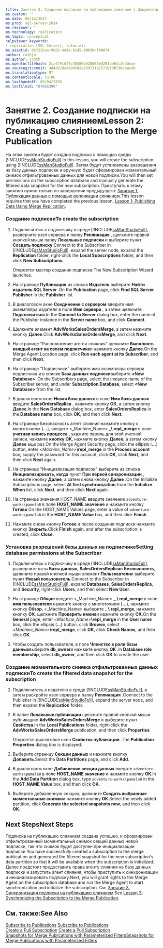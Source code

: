 ```yaml
---
title: Занятие 2. Создание подписки на публикацию слиянием | Документация Майкрософт
ms.custom: ''
ms.date: 06/13/2017
ms.prod: sql-server-2014
ms.reviewer: ''
ms.technology: replication
ms.topic: conceptual
helpviewer_keywords:
- replication [SQL Server], tutorials
ms.assetid: 06722baa-9065-443e-b1d5-99036cf89074
author: rothja
ms.author: jroth
ms.openlocfilehash: 2ca4f9cdf9c40d80b428d65b4201be61c2ea3eae
ms.sourcegitcommit: ad4d92dce894592a259721a1571b1d8736abacdb
ms.translationtype: MT
ms.contentlocale: ru-RU
ms.lasthandoff: 08/04/2020
ms.locfileid: "87665290"
---
```

# <a name="lesson-2-creating-a-subscription-to-the-merge-publication"></a><span data-ttu-id="ce646-102">Занятие 2. Создание подписки на публикацию слиянием</span><span class="sxs-lookup"><span data-stu-id="ce646-102">Lesson 2: Creating a Subscription to the Merge Publication</span></span>
  <span data-ttu-id="ce646-103">На этом занятии будет создана подписка с помощью среды [!INCLUDE[ssManStudioFull](../../includes/ssmanstudiofull-md.md)].</span><span class="sxs-lookup"><span data-stu-id="ce646-103">In this lesson, you will create the subscription using [!INCLUDE[ssManStudioFull](../../includes/ssmanstudiofull-md.md)].</span></span> <span data-ttu-id="ce646-104">Затем будут установлены разрешения на базу данных подписки и вручную будет сформирован моментальный снимок отфильтрованных данных для новой подписки.</span><span class="sxs-lookup"><span data-stu-id="ce646-104">You will then set permissions on the subscription database and manually generate the filtered data snapshot for the new subscription.</span></span> <span data-ttu-id="ce646-105">Приступать к этому занятию нужно только по завершении предыдущего: [Занятие 1. Публикация данных с помощью репликации слиянием](lesson-1-publishing-data-using-merge-replication.md).</span><span class="sxs-lookup"><span data-stu-id="ce646-105">This lesson requires that you have completed the previous lesson, [Lesson 1: Publishing Data Using Merge Replication](lesson-1-publishing-data-using-merge-replication.md).</span></span>  
  
### <a name="to-create-the-subscription"></a><span data-ttu-id="ce646-106">Создание подписки</span><span class="sxs-lookup"><span data-stu-id="ce646-106">To create the subscription</span></span>  
  
1.  <span data-ttu-id="ce646-107">Подключитесь к подписчику в среде [!INCLUDE[ssManStudioFull](../../includes/ssmanstudiofull-md.md)], разверните узел сервера и папку **Репликация** , щелкните правой кнопкой мыши папку **Локальные подписки** и выберите пункт **Создать подписку**.</span><span class="sxs-lookup"><span data-stu-id="ce646-107">Connect to the Subscriber in [!INCLUDE[ssManStudioFull](../../includes/ssmanstudiofull-md.md)], expand the server node, expand the **Replication** folder, right-click the **Local Subscriptions** folder, and then click **New Subscriptions**.</span></span>  
  
     <span data-ttu-id="ce646-108">Откроется мастер создания подписки.</span><span class="sxs-lookup"><span data-stu-id="ce646-108">The New Subscription Wizard launches.</span></span>  
  
2.  <span data-ttu-id="ce646-109">На странице **Публикация** из списка **Издатель** выберите **Найти издатель SQL Server** .</span><span class="sxs-lookup"><span data-stu-id="ce646-109">On the **Publication** page, click **Find SQL Server Publisher** in the **Publisher** list.</span></span>  
  
3.  <span data-ttu-id="ce646-110">В диалоговом окне **Соединение с сервером** введите имя экземпляра издателя в поле **Имя сервера** , а затем щелкните **Подключиться**.</span><span class="sxs-lookup"><span data-stu-id="ce646-110">In the **Connect to Server** dialog box, enter the name of the Publisher instance in the **Server name** box, and click **Connect**.</span></span>  
  
4.  <span data-ttu-id="ce646-111">Щелкните элемент **AdvWorksSalesOrdersMerge**, а затем нажмите кнопку **Далее**.</span><span class="sxs-lookup"><span data-stu-id="ce646-111">Click **AdvWorksSalesOrdersMerge**, and click **Next**.</span></span>  
  
5.  <span data-ttu-id="ce646-112">На странице "Расположение агента слияния" щелкните **Выполнять каждый агент на своем подписчике**и нажмите кнопку **Далее**.</span><span class="sxs-lookup"><span data-stu-id="ce646-112">On the Merge Agent Location page, click **Run each agent at its Subscriber**, and then click **Next**.</span></span>  
  
6.  <span data-ttu-id="ce646-113">На странице "Подписчики" выберите имя экземпляра сервера подписчика и в списке **База данных подписки**выберите **\<New Database>** .</span><span class="sxs-lookup"><span data-stu-id="ce646-113">On the Subscribers page, select the instance name of the Subscriber server, and under **Subscription Database**, select **\<New Database>** from the list.</span></span>  
  
7.  <span data-ttu-id="ce646-114">В диалоговом окне **Новая база данных** в поле **Имя базы данных** введите **SalesOrdersReplica** , нажмите кнопку **ОК**, а затем кнопку **Далее**.</span><span class="sxs-lookup"><span data-stu-id="ce646-114">In the **New Database** dialog box, enter **SalesOrdersReplica** in the **Database name** box, click **OK**, and then click **Next**.</span></span>  
  
8.  <span data-ttu-id="ce646-115">На странице Безопасность агент слияния нажмите кнопку с многоточием (**...**), введите \<_Machine_Name> _**\ repl_merge** в поле **учетная запись процесса** , укажите пароль для этой учетной записи, нажмите **кнопку ОК**, нажмите кнопку **Далее**, а затем кнопку **Далее** еще раз.</span><span class="sxs-lookup"><span data-stu-id="ce646-115">On the Merge Agent Security page, click the ellipsis (**...**) button, enter \<_Machine_Name>_**\repl_merge** in the **Process account** box, supply the password for this account, click **OK**, click **Next**, and then click **Next** again.</span></span>  
  
9. <span data-ttu-id="ce646-116">На странице "Инициализация подписок" выберите из списка **Инициализировать, когда** пункт **При первой синхронизации** , нажмите кнопку **Далее**, а затем снова кнопку **Далее** .</span><span class="sxs-lookup"><span data-stu-id="ce646-116">On the Initialize Subscriptions page, select **At first synchronization** from the **Initialize When** list, click **Next**, and then click **Next** again.</span></span>  
  
10. <span data-ttu-id="ce646-117">На странице значения HOST_NAME введите значение `adventure-works\pamela0` в поле **HOST_NAME значение** и нажмите кнопку **Готово**.</span><span class="sxs-lookup"><span data-stu-id="ce646-117">On the HOST_NAME Values page, enter a value of `adventure-works\pamela0` in the **HOST_NAME Value** box, and then click **Finish**.</span></span>  
  
11. <span data-ttu-id="ce646-118">Нажмите снова кнопку **Готово** и после создания подписки нажмите кнопку **Закрыть**.</span><span class="sxs-lookup"><span data-stu-id="ce646-118">Click **Finish** again, and after the subscription is created, click **Close**.</span></span>  
  
### <a name="setting-database-permissions-at-the-subscriber"></a><span data-ttu-id="ce646-119">Установка разрешений базы данных на подписчике</span><span class="sxs-lookup"><span data-stu-id="ce646-119">Setting database permissions at the Subscriber</span></span>  
  
1.  <span data-ttu-id="ce646-120">Подключитесь к подписчику в среде [!INCLUDE[ssManStudioFull](../../includes/ssmanstudiofull-md.md)], разверните узлы **Базы данных**, **SalesOrdersReplica**и **Безопасность**, щелкните правой кнопкой мыши элемент **Пользователи**и выберите пункт **Новый пользователь**.</span><span class="sxs-lookup"><span data-stu-id="ce646-120">Connect to the Subscriber in [!INCLUDE[ssManStudioFull](../../includes/ssmanstudiofull-md.md)], expand **Databases**, **SalesOrdersReplica**, and **Security**, right-click **Users**, and then select **New User**.</span></span>  
  
2.  <span data-ttu-id="ce646-121">На странице **Общие** введите \<_Machine_Name> _ **\ repl_merge** в поле **имя пользователя** нажмите кнопку с многоточием (**...**), нажмите кнопку **Обзор**, \<_Machine_Name> выберите _ **\ repl_merge**, нажмите кнопку **ОК**, щелкните **Проверить имена**и нажмите кнопку **ОК**.</span><span class="sxs-lookup"><span data-stu-id="ce646-121">On the **General** page, enter \<_Machine_Name>_**\repl_merge** in the **User name** box, click the ellipsis (**...**) button, click **Browse**, select \<_Machine_Name>_**\repl_merge**, click **OK**, click **Check Names**, and then click **OK**.</span></span>  
  
3.  <span data-ttu-id="ce646-122">Чтобы создать пользователя, в поле **Членство в роли базы данных**выберите **db_owner**и нажмите кнопку **ОК** .</span><span class="sxs-lookup"><span data-stu-id="ce646-122">In **Database role membership**, select **db_owner**, and then click **OK** to create the user.</span></span>  
  
### <a name="to-create-the-filtered-data-snapshot-for-the-subscription"></a><span data-ttu-id="ce646-123">Создание моментального снимка отфильтрованных данных подписки</span><span class="sxs-lookup"><span data-stu-id="ce646-123">To create the filtered data snapshot for the subscription</span></span>  
  
1.  <span data-ttu-id="ce646-124">Подключитесь к издателю в среде [!INCLUDE[ssManStudioFull](../../includes/ssmanstudiofull-md.md)], а затем раскройте узел сервера и папку **Репликация** .</span><span class="sxs-lookup"><span data-stu-id="ce646-124">Connect to the Publisher in [!INCLUDE[ssManStudioFull](../../includes/ssmanstudiofull-md.md)], expand the server node, and then expand the **Replication** folder.</span></span>  
  
2.  <span data-ttu-id="ce646-125">В папке **Локальные публикации** щелкните правой кнопкой мыши публикацию **AdvWorksSalesOrdersMerge** и выберите пункт **Свойства**.</span><span class="sxs-lookup"><span data-stu-id="ce646-125">In the **Local Publications** folder, right-click the **AdvWorksSalesOrdersMerge** publication, and then click **Properties**.</span></span>  
  
     <span data-ttu-id="ce646-126">Откроется диалоговое окно **Свойства публикации** .</span><span class="sxs-lookup"><span data-stu-id="ce646-126">The **Publication Properties** dialog box is displayed.</span></span>  
  
3.  <span data-ttu-id="ce646-127">Выберите страницу **Секции данных** и нажмите кнопку **Добавить**.</span><span class="sxs-lookup"><span data-stu-id="ce646-127">Select the **Data Partitions** page, and click **Add**.</span></span>  
  
4.  <span data-ttu-id="ce646-128">В диалоговом окне **Добавление секции данных** введите `adventure-works\pamela0` в поле **HOST_NAME значение** и нажмите кнопку **ОК**.</span><span class="sxs-lookup"><span data-stu-id="ce646-128">In the **Add Data Partition** dialog box, type `adventure-works\pamela0` in the **HOST_NAME Value** box, and then click **OK**.</span></span>  
  
5.  <span data-ttu-id="ce646-129">Выберите добавленную секцию, щелкните **Создать выбранные моментальные снимки**и нажмите кнопку **ОК**.</span><span class="sxs-lookup"><span data-stu-id="ce646-129">Select the newly added partition, click **Generate the selected snapshots now**, and then click **OK**.</span></span>  
  
## <a name="next-steps"></a><span data-ttu-id="ce646-130">Next Steps</span><span class="sxs-lookup"><span data-stu-id="ce646-130">Next Steps</span></span>  
 <span data-ttu-id="ce646-131">Подписка на публикацию слиянием создана успешно, и сформирован отфильтрованный моментальный снимок секций данных новой подписки, так что снимок будет доступен при инициализации подписки.</span><span class="sxs-lookup"><span data-stu-id="ce646-131">You have successfully created a subscription to the merge publication and generated the filtered snapshot for the new subscription's data partition so that it will be available when the subscription is initialized.</span></span> <span data-ttu-id="ce646-132">Далее предстоит предоставить права агенту слияния на базу данных подписки и запустить агент слияния, чтобы приступить к синхронизации и инициализировать подписку.</span><span class="sxs-lookup"><span data-stu-id="ce646-132">Next, you will grant rights to the Merge Agent on the subscription database and run the Merge Agent to start synchronization and initialize the subscription.</span></span> <span data-ttu-id="ce646-133">См. [Занятие 3. Синхронизация подписки на публикацию слиянием](lesson-3-synchronizing-the-subscription-to-the-merge-publication.md).</span><span class="sxs-lookup"><span data-stu-id="ce646-133">See [Lesson 3: Synchronizing the Subscription to the Merge Publication](lesson-3-synchronizing-the-subscription-to-the-merge-publication.md).</span></span>  
  
## <a name="see-also"></a><span data-ttu-id="ce646-134">См. также:</span><span class="sxs-lookup"><span data-stu-id="ce646-134">See Also</span></span>  
 <span data-ttu-id="ce646-135">[Subscribe to Publications](subscribe-to-publications.md) </span><span class="sxs-lookup"><span data-stu-id="ce646-135">[Subscribe to Publications](subscribe-to-publications.md) </span></span>  
 <span data-ttu-id="ce646-136">[Create a Pull Subscription](create-a-pull-subscription.md) </span><span class="sxs-lookup"><span data-stu-id="ce646-136">[Create a Pull Subscription](create-a-pull-subscription.md) </span></span>  
 [<span data-ttu-id="ce646-137">Snapshots for Merge Publications with Parameterized Filters</span><span class="sxs-lookup"><span data-stu-id="ce646-137">Snapshots for Merge Publications with Parameterized Filters</span></span>](snapshots-for-merge-publications-with-parameterized-filters.md)  
  
  
